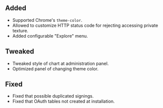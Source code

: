 ## Added

- Supported Chrome's `theme-color`.
- Allowed to customize HTTP status code for rejecting accessing private texture.
- Added configurable "Explore" menu.

## Tweaked

- Tweaked style of chart at administration panel.
- Optimized panel of changing theme color.

## Fixed

- Fixed that possible duplicated signings.
- Fixed that OAuth tables not created at installation.
